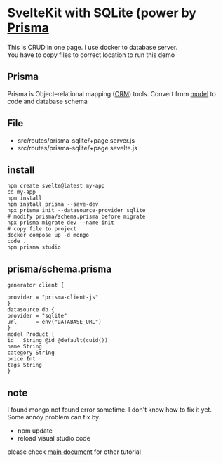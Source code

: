 # SvelteKit with SQLite (power by [Prisma](https://www.prisma.io/)

This is CRUD in one page. I use docker to database server.  
You have to copy files to correct location to run this demo
## Prisma

Prisma is Object–relational mapping 
([ORM](https://en.wikipedia.org/wiki/Object%E2%80%93relational_mapping)) 
tools. Convert from [model](https://www.prisma.io/docs/concepts/components/prisma-schema/data-model) 
to code and database schema

## File
- src/routes/prisma-sqlite/+page.server.js
- src/routes/prisma-sqlite/+page.sevelte.js
## install
    npm create svelte@latest my-app
    cd my-app
    npm install
    npm install prisma --save-dev
    npx prisma init --datasource-provider sqlite
    # modify prisma/schema.prisma before migrate
    npx prisma migrate dev --name init
    # copy file to project
    docker compose up -d mongo
    code .
    npm prisma studio
## prisma/schema.prisma

    generator client {
    
    provider = "prisma-client-js"
    }
    datasource db {
    provider = "sqlite"
    url      = env("DATABASE_URL")
    }
    model Product {
    id   String @id @default(cuid())
    name String
    category String
    price Int
    tags String
    }

## note
I found mongo not found error sometime. I don't know how to fix it yet. Some annoy problem can fix by. 
- npm update
- reload visual studio code

please check [main document](https://github.com/schooltechx/youtube/tree/main/svelte/svelte-kit) for other tutorial
